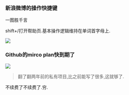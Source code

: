 ### 新浪微博的操作快捷键  

一图胜千言 

shift+/打开帮助页.基本操作逻辑维持在单词首字母上.

![](http://7xqjx7.com1.z0.glb.clouddn.com/image/Screen%20Shot%202016-03-31%20at%2000.27.47.png?imageView2/2/h/400) 

### Github的mirco plan快到期了 

![](http://7xqjx7.com1.z0.glb.clouddn.com/image/Screen_Shot_2016-03-31_at_01_02_32.png?imageView2/2/h/400) 

>翻了翻两年前的私有项目,比之前能写了很多,这就够了.

不续费了不续费了.穷.